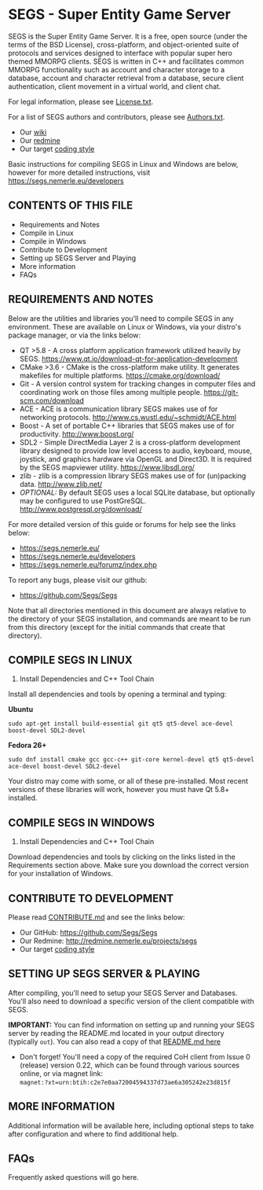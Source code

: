 SEGS - Super Entity Game Server
======
SEGS is the Super Entity Game Server. It is a free, open source (under the terms of the BSD License), cross-platform, and object-oriented suite of protocols and services designed to interface with popular super hero themed MMORPG clients. SEGS is written in C++ and facilitates common MMORPG functionality such as account and character storage to a database, account and character retrieval from a database, secure client authentication, client movement in a virtual world, and client chat.

For legal information, please see [License.txt](./docs/License.txt).

For a list of SEGS authors and contributors, please see [Authors.txt](./docs/Authors.txt).

* Our [wiki](https://github.com/Segs/Segs/wiki)
* Our [redmine](http://redmine.nemerle.eu/projects/segs "redmine")
* Our target [coding style](http://github.com/Segs/Segs/blob/master/docs/CodingStyle.txt.md "style")

Basic instructions for compiling SEGS in Linux and Windows are below, however for more detailed instructions, visit https://segs.nemerle.eu/developers


CONTENTS OF THIS FILE
------
- Requirements and Notes
- Compile in Linux
- Compile in Windows
- Contribute to Development
- Setting up SEGS Server and Playing
- More information
- FAQs


REQUIREMENTS AND NOTES
------

Below are the utilities and libraries you'll need to compile SEGS in any environment. These are available on Linux or Windows, via your distro's package manager, or via the links below:

   - QT >5.8 - A cross platform application framework utilized heavily by SEGS. https://www.qt.io/download-qt-for-application-development  
   - CMake >3.6 - CMake is the cross-platform make utility. It generates makefiles for multiple platforms. https://cmake.org/download/
   - Git - A version control system for tracking changes in computer files and coordinating work on those files among multiple people. https://git-scm.com/download  
   - ACE - ACE is a communication library SEGS makes use of for networking protocols. http://www.cs.wustl.edu/~schmidt/ACE.html 
   - Boost - A set of portable C++ libraries that SEGS makes use of for productivity. http://www.boost.org/  
   - SDL2 - Simple DirectMedia Layer 2 is a cross-platform development library designed to provide low level access to audio, keyboard, mouse, joystick, and graphics hardware via OpenGL and Direct3D. It is required by the SEGS mapviewer utility. https://www.libsdl.org/  
   - zlib - zlib is a compression library SEGS makes use of for (un)packing data. http://www.zlib.net/  
   - _OPTIONAL:_ By default SEGS uses a local SQLite database, but optionally may be configured to use PostGreSQL. http://www.postgresql.org/download/

For more detailed version of this guide or forums for help see the links below:
- https://segs.nemerle.eu/
- https://segs.nemerle.eu/developers
- https://segs.nemerle.eu/forumz/index.php

To report any bugs, please visit our github:
- https://github.com/Segs/Segs

Note that all directories mentioned in this document are always relative to the directory of your SEGS installation, and commands are meant to be run from this directory (except for the initial commands that create that directory).


COMPILE SEGS IN LINUX
------

1. Install Dependencies and C++ Tool Chain

Install all dependencies and tools by opening a terminal and typing:

**Ubuntu**
```
sudo apt-get install build-essential git qt5 qt5-devel ace-devel boost-devel SDL2-devel  
```
**Fedora 26+**
```
sudo dnf install cmake gcc gcc-c++ git-core kernel-devel qt5 qt5-devel ace-devel boost-devel SDL2-devel  
```

Your distro may come with some, or all of these pre-installed. Most recent versions of these libraries will work, however you must have Qt 5.8+ installed.


COMPILE SEGS IN WINDOWS
------

1. Install Dependencies and C++ Tool Chain

Download dependencies and tools by clicking on the links listed in the Requirements section above. Make sure you download the correct version for your installation of Windows.


CONTRIBUTE TO DEVELOPMENT
------

Please read [CONTRIBUTE.md](./docs/CONTRIBUTE.md) and see the links below:

* Our GitHub: https://github.com/Segs/Segs
* Our Redmine: http://redmine.nemerle.eu/projects/segs
* Our target [coding style](http://github.com/Segs/Segs/blob/master/docs/CodingStyle.txt.md "style")


SETTING UP SEGS SERVER & PLAYING
------

After compiling, you'll need to setup your SEGS Server and Databases. You'll also need to download a specific version of the client compatible with SEGS.

**IMPORTANT:** You can find information on setting up and running your SEGS server by reading the README.md located in your output directory (typically `out`). You can also read a copy of that [README.md here](./Projects/CoX/docs/README.md)

- Don't forget! You'll need a copy of the required CoH client from Issue 0 (release) version 0.22, which can be found through various sources online, or via magnet link:  
  `magnet:?xt=urn:btih:c2e7e0aa72004594337d73ae6a305242e23d815f`


MORE INFORMATION
------

Additional information will be available here, including optional steps to take after configuration and where to find additional help.


FAQs
------

Frequently asked questions will go here.
